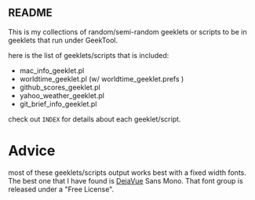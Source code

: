 README
------

This is my collections of random/semi-random geeklets or scripts to be in geeklets that run under GeekTool.

here is the list of geeklets/scripts that is included:

*	mac\_info\_geeklet.pl
*	worldtime\_geeklet.pl (w/ worldtime\_geeklet.prefs )
*	github\_scores\_geeklet.pl
*	yahoo\_weather\_geeklet.pl
*	git\_brief\_info\_geeklet.pl


check out `INDEX` for details about each geeklet/script.

Advice
======

most of these geeklets/scripts output works best with a fixed width fonts.  The best one that I have found is [DejaVue](http://dejavu-fonts.org/) Sans Mono.  That font group is released under a "Free License".